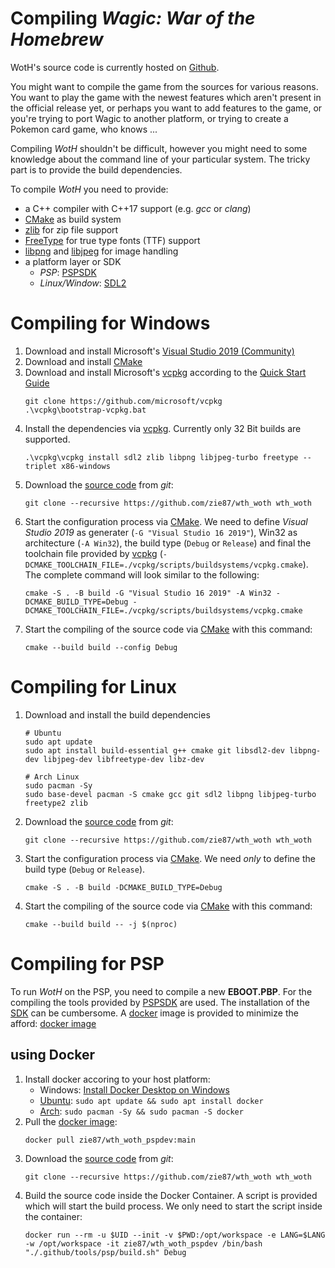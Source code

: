 # Compiling *Wagic: War of the Homebrew*

WotH's source code is currently hosted on [Github][0].

You might want to compile the game from the sources for various reasons. You want to play the game with the newest features which aren't present in the official release yet, or perhaps you want to add features to the game, or you're trying to port Wagic to another platform, or trying to create a Pokemon card game, who knows ...

Compiling *WotH* shouldn't be difficult, however you might need to some knowledge about the command line of your particular system. The tricky part is to provide the build dependencies.

To compile *WotH* you need to provide:
* a C++ compiler with C++17 support (e.g. *gcc* or *clang*)
* [CMake](https://cmake.org/) as build system
* [zlib](https://github.com/madler/zlib) for zip file support
* [FreeType](https://www.freetype.org/index.html) for true type fonts (TTF) support
* [libpng](http://www.libpng.org/pub/png/libpng.html) and [libjpeg](https://www.libjpeg-turbo.org/) for image handling
* a platform layer or SDK
  * *PSP*: [PSPSDK][5]
  * *Linux/Window*: [SDL2](https://www.libsdl.org/index.php)

[0]: https://github.com/zie87/wth_woth

# Compiling for Windows

1. Download and install Microsoft's [Visual Studio 2019 (Community)](https://visualstudio.microsoft.com/vs/community/) 
2. Download and install [CMake][2]
3. Download and install Microsoft's [vcpkg][1] according to the [Quick Start Guide](https://github.com/Microsoft/vcpkg#quick-start-windows)
    ```
    git clone https://github.com/microsoft/vcpkg
    .\vcpkg\bootstrap-vcpkg.bat
    ```
4. Install the dependencies via [vcpkg][1]. Currently only 32 Bit builds are supported.
    ```
    .\vcpkg\vcpkg install sdl2 zlib libpng libjpeg-turbo freetype --triplet x86-windows
    ```
5. Download the [source code][0] from *git*:
    ```
    git clone --recursive https://github.com/zie87/wth_woth wth_woth
    ```
6. Start the configuration process via [CMake][2]. We need to define *Visual Studio 2019* as generater (`-G "Visual Studio 16 2019"`), Win32 as architecture (`-A Win32`), the build type (`Debug` or `Release`) and final the toolchain file provided by [vcpkg][1] (`-DCMAKE_TOOLCHAIN_FILE=./vcpkg/scripts/buildsystems/vcpkg.cmake`). The complete command will look similar to the following:
    ```
    cmake -S . -B build -G "Visual Studio 16 2019" -A Win32 -DCMAKE_BUILD_TYPE=Debug -DCMAKE_TOOLCHAIN_FILE=./vcpkg/scripts/buildsystems/vcpkg.cmake
    ```
7. Start the compiling of the source code via [CMake][2] with this command:
    ```
    cmake --build build --config Debug
    ```

[1]: https://vcpkg.io/en/index.html
[2]: https://cmake.org/download/

# Compiling for Linux

1. Download and install the build dependencies
    ```
    # Ubuntu
    sudo apt update
    sudo apt install build-essential g++ cmake git libsdl2-dev libpng-dev libjpeg-dev libfreetype-dev libz-dev
    ```
    ```
    # Arch Linux
    sudo pacman -Sy
    sudo base-devel pacman -S cmake gcc git sdl2 libpng libjpeg-turbo freetype2 zlib
    ```
2. Download the [source code][0] from *git*:
    ```
    git clone --recursive https://github.com/zie87/wth_woth wth_woth
    ```
3. Start the configuration process via [CMake][2]. We need *only* to define the build type (`Debug` or `Release`).
    ```
    cmake -S . -B build -DCMAKE_BUILD_TYPE=Debug
    ```
4. Start the compiling of the source code via [CMake][2] with this command:
    ```
    cmake --build build -- -j $(nproc)
    ```

[3]: https://ubuntu.com/
[4]: https://archlinux.org/

# Compiling for PSP

To run *WotH* on the PSP, you need to compile a new **EBOOT.PBP**. For the compiling the tools provided by [PSPSDK][5] are used. The installation of the [SDK][5] can be cumbersome. A [docker](https://www.docker.com/) image is provided to minimize the afford: [docker image][6]

[5]: https://github.com/pspdev/pspsdk
[6]: https://hub.docker.com/repository/docker/zie87/wth_woth_pspdev

## using Docker

1. Install docker accoring to your host platform:
    * Windows: [Install Docker Desktop on Windows](https://docs.docker.com/docker-for-windows/install/)
    * [Ubuntu][3]: `sudo apt update && sudo apt install docker`
    * [Arch][4]: `sudo pacman -Sy && sudo pacman -S docker`
2. Pull the [docker image][6]:
    ```
    docker pull zie87/wth_woth_pspdev:main
    ```
3. Download the [source code][0] from *git*:
    ```
    git clone --recursive https://github.com/zie87/wth_woth wth_woth
    ```
4. Build the source code inside the Docker Container. A script is provided which will start the build process. We only need to start the script inside the container:
    ```
    docker run --rm -u $UID --init -v $PWD:/opt/workspace -e LANG=$LANG -w /opt/workspace -it zie87/wth_woth_pspdev /bin/bash "./.github/tools/psp/build.sh" Debug
    ```
